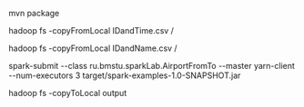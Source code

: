 mvn package

hadoop fs -copyFromLocal IDandTime.csv /

hadoop fs -copyFromLocal IDandName.csv /

spark-submit --class ru.bmstu.sparkLab.AirportFromTo --master yarn-client --num-executors 3 target/spark-examples-1.0-SNAPSHOT.jar

hadoop fs -copyToLocal output

